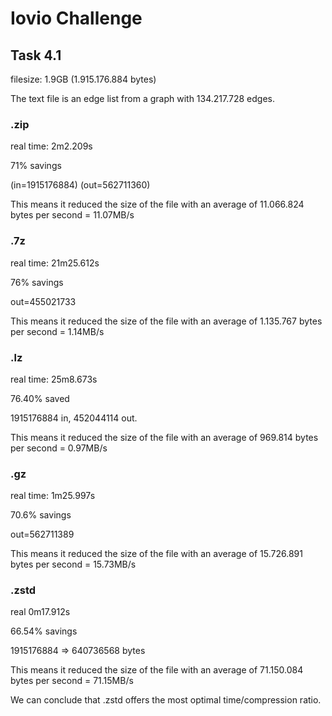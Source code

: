 # Iovio Challenge

## Task 4.1

filesize: 1.9GB (1.915.176.884 bytes)

The text file is an edge list from a graph with 134.217.728 edges. 

### .zip
real time: 2m2.209s

71% savings

(in=1915176884) (out=562711360)

This means it reduced the size of the file with an average of 11.066.824 bytes per second = 11.07MB/s

### .7z
real time: 21m25.612s

76% savings

out=455021733

This means it reduced the size of the file with an average of 1.135.767 bytes per second = 1.14MB/s

### .lz
real time: 25m8.673s

76.40% saved

1915176884 in, 452044114 out.

This means it reduced the size of the file with an average of 969.814 bytes per second = 0.97MB/s

### .gz
real time: 1m25.997s

70.6% savings

out=562711389

This means it reduced the size of the file with an average of 15.726.891 bytes per second = 15.73MB/s

### .zstd
real	0m17.912s

66.54% savings

1915176884 => 640736568 bytes

This means it reduced the size of the file with an average of 71.150.084 bytes per second = 71.15MB/s


We can conclude that .zstd offers the most optimal time/compression ratio. 

